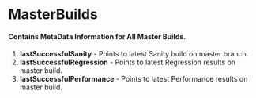 MasterBuilds
===========

#### Contains MetaData Information for All Master Builds.

1. **lastSuccessfulSanity** - Points to latest Sanity build on master branch.
2. **lastSuccessfulRegression** - Points to latest Regression results on master build.
3. **lastSuccessfulPerformance**  - Points to latest Performance results on master build.
